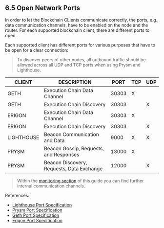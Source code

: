 ## 6.5 Open Network Ports

In order to let the Blockchain CLients communicate correctly, the ports, e.g., data communication channels, have to be enabled on the node and the router. For each supported blockchain client, there are different ports to open.

Each supported client has different ports for various purposes that have to be open for a clear connection:

> To discover peers of other nodes, all outbound traffic should be allowed across all UDP and TCP ports when using Prysm and Lighthouse.

| CLIENT     | DESCRIPTION                               | PORT  | TCP | UDP |
| ---------- | ----------------------------------------- | ----- | --- | --- |
| GETH       | Execution Chain Data Channel              | 30303 | X   |     |
| GETH       | Execution Chain Discovery                 | 30303 |     | X   |
| ERIGON     | Execution Chain Data Channel              | 30303 | X   |     |
| ERIGON     | Execution Chain Discovery                 | 30303 |     | X   |
| LIGHTHOUSE | Beacon Communication and Data             | 9000  | X   | X   |
| PRYSM      | Beacon Gossip, Requests, and Responses    | 13000 | X   |     |
| PRYSM      | Beacon Discovery, Requests, Data Exchange | 12000 |     | X   |

> Within the [monitoring section](/7-monitoring/) of this guide you can find further internal communication channels.

References:

- [Lighthouse Port Specification](https://lighthouse-book.sigmaprime.io/faq.html?highlight=9000#do-i-need-to-set-up-any-port-mappings)
- [Prysm Port Specification](https://docs.prylabs.network/docs/prysm-usage/p2p-host-ip#configure-your-firewall)
- [Geth Port Specification](https://github.com/ethereum/go-ethereum#configuration)
- [Erigon Port Specification](https://github.com/ledgerwatch/erigon#default-ports-and-firewalls)
